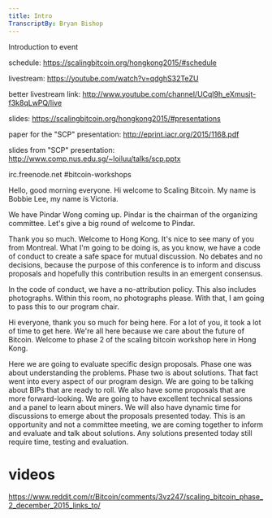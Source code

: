 ```yaml
---
title: Intro
TranscriptBy: Bryan Bishop
---
```


Introduction to event

schedule: <https://scalingbitcoin.org/hongkong2015/#schedule>

livestream: <https://youtube.com/watch?v=qdghS32TeZU>

better livestream link: <http://www.youtube.com/channel/UCql9h_eXmusjt-f3k8qLwPQ/live>

slides: <https://scalingbitcoin.org/hongkong2015/#presentations>

paper for the "SCP" presentation: <http://eprint.iacr.org/2015/1168.pdf>

slides from "SCP" presentation: <http://www.comp.nus.edu.sg/~loiluu/talks/scp.pptx>

irc.freenode.net #bitcoin-workshops

Hello, good morning everyone. Hi welcome to Scaling Bitcoin. My name is Bobbie Lee, my name is Victoria.

We have Pindar Wong coming up. Pindar is the chairman of the organizing committee. Let's give a big round of welcome to Pindar.

Thank you so much. Welcome to Hong Kong. It's nice to see many of you from Montreal. What I'm going to be doing is, as you know, we have a code of conduct to create a safe space for mutual discussion. No debates and no decisions, because the purpose of this conference is to inform and discuss proposals and hopefully this contribution results in an emergent consensus.

In the code of conduct, we have a no-attribution policy. This also includes photographs. Within this room, no photographs please. With that, I am going to pass this to our program chair.

Hi everyone, thank you so much for being here. For a lot of you, it took a lot of time to get here. We're all here because we care about the future of Bitcoin. Welcome to phase 2 of the scaling bitcoin workshop here in Hong Kong.

Here we are going to evaluate specific design proposals. Phase one was about understanding the problems. Phase two is about solutions. That fact went into every aspect of our program design. We are going to be talking about BIPs that are ready to roll. We also have some proposals that are more forward-looking. We are going to have excellent technical sessions and a panel to learn about miners. We will also have dynamic time for discussions to emerge about the proposals presented today. This is an opportunity and not a committee meeting, we are coming together to inform and evaluate and talk about solutions. Any solutions presented today still require time, testing and evaluation.


# videos

<https://www.reddit.com/r/Bitcoin/comments/3vz247/scaling_bitcoin_phase_2_december_2015_links_to/>

